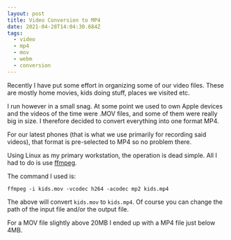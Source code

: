 ```yaml
---
layout: post
title: Video Conversion to MP4
date: 2021-04-28T14:04:30.684Z
tags:
  - video
  - mp4
  - mov
  - webm
  - conversion
---
```

Recently I have put some effort in organizing some of our video files. These are mostly home movies, kids doing stuff, places we visited etc.

I run however in a small snag. At some point we used to own Apple devices and the videos of the time were .MOV files, and some of them were really big in size. I therefore decided to convert everything into one format MP4. 

For our latest phones (that is what we use primarily for recording said videos), that format is pre-selected to MP4 so no problem there. 

Using Linux as my primary workstation, the operation is dead simple. All I had to do is use [ffmpeg](https://ffmpeg.org/download.html#get-sources).

The command I used is:

```
ffmpeg -i kids.mov -vcodec h264 -acodec mp2 kids.mp4
```

The above will convert `kids.mov` to `kids.mp4`. Of course you can change the path of the input file and/or the output file.

For a MOV file slightly above 20MB I ended up with a MP4 file just below 4MB.